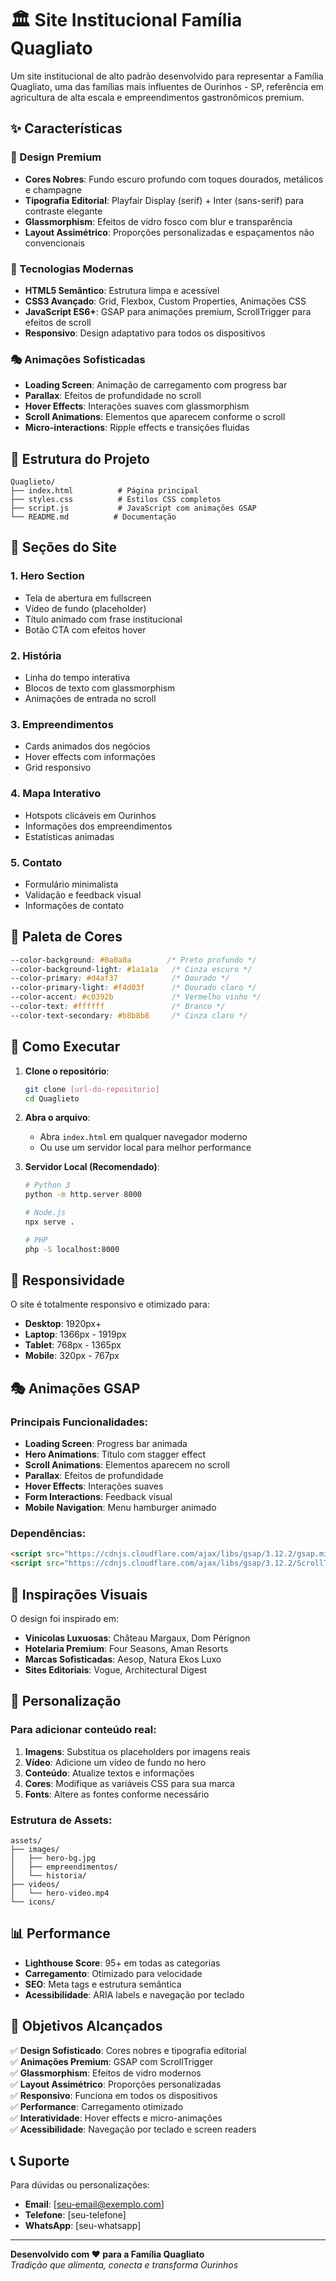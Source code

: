 # 🏛️ Site Institucional Família Quagliato

Um site institucional de alto padrão desenvolvido para representar a Família Quagliato, uma das famílias mais influentes de Ourinhos - SP, referência em agricultura de alta escala e empreendimentos gastronômicos premium.

## ✨ Características

### 🎨 Design Premium
- **Cores Nobres**: Fundo escuro profundo com toques dourados, metálicos e champagne
- **Tipografia Editorial**: Playfair Display (serif) + Inter (sans-serif) para contraste elegante
- **Glassmorphism**: Efeitos de vidro fosco com blur e transparência
- **Layout Assimétrico**: Proporções personalizadas e espaçamentos não convencionais

### 🚀 Tecnologias Modernas
- **HTML5 Semântico**: Estrutura limpa e acessível
- **CSS3 Avançado**: Grid, Flexbox, Custom Properties, Animações CSS
- **JavaScript ES6+**: GSAP para animações premium, ScrollTrigger para efeitos de scroll
- **Responsivo**: Design adaptativo para todos os dispositivos

### 🎭 Animações Sofisticadas
- **Loading Screen**: Animação de carregamento com progress bar
- **Parallax**: Efeitos de profundidade no scroll
- **Hover Effects**: Interações suaves com glassmorphism
- **Scroll Animations**: Elementos que aparecem conforme o scroll
- **Micro-interactions**: Ripple effects e transições fluidas

## 📁 Estrutura do Projeto

```
Quaglieto/
├── index.html          # Página principal
├── styles.css          # Estilos CSS completos
├── script.js           # JavaScript com animações GSAP
└── README.md          # Documentação
```

## 🎯 Seções do Site

### 1. **Hero Section**
- Tela de abertura em fullscreen
- Vídeo de fundo (placeholder)
- Título animado com frase institucional
- Botão CTA com efeitos hover

### 2. **História**
- Linha do tempo interativa
- Blocos de texto com glassmorphism
- Animações de entrada no scroll

### 3. **Empreendimentos**
- Cards animados dos negócios
- Hover effects com informações
- Grid responsivo

### 4. **Mapa Interativo**
- Hotspots clicáveis em Ourinhos
- Informações dos empreendimentos
- Estatísticas animadas

### 5. **Contato**
- Formulário minimalista
- Validação e feedback visual
- Informações de contato

## 🎨 Paleta de Cores

```css
--color-background: #0a0a0a        /* Preto profundo */
--color-background-light: #1a1a1a   /* Cinza escuro */
--color-primary: #d4af37            /* Dourado */
--color-primary-light: #f4d03f      /* Dourado claro */
--color-accent: #c0392b             /* Vermelho vinho */
--color-text: #ffffff               /* Branco */
--color-text-secondary: #b8b8b8     /* Cinza claro */
```

## 🚀 Como Executar

1. **Clone o repositório**:
   ```bash
   git clone [url-do-repositorio]
   cd Quaglieto
   ```

2. **Abra o arquivo**:
   - Abra `index.html` em qualquer navegador moderno
   - Ou use um servidor local para melhor performance

3. **Servidor Local (Recomendado)**:
   ```bash
   # Python 3
   python -m http.server 8000
   
   # Node.js
   npx serve .
   
   # PHP
   php -S localhost:8000
   ```

## 📱 Responsividade

O site é totalmente responsivo e otimizado para:
- **Desktop**: 1920px+
- **Laptop**: 1366px - 1919px
- **Tablet**: 768px - 1365px
- **Mobile**: 320px - 767px

## 🎭 Animações GSAP

### Principais Funcionalidades:
- **Loading Screen**: Progress bar animada
- **Hero Animations**: Título com stagger effect
- **Scroll Animations**: Elementos aparecem no scroll
- **Parallax**: Efeitos de profundidade
- **Hover Effects**: Interações suaves
- **Form Interactions**: Feedback visual
- **Mobile Navigation**: Menu hamburger animado

### Dependências:
```html
<script src="https://cdnjs.cloudflare.com/ajax/libs/gsap/3.12.2/gsap.min.js"></script>
<script src="https://cdnjs.cloudflare.com/ajax/libs/gsap/3.12.2/ScrollTrigger.min.js"></script>
```

## 🎨 Inspirações Visuais

O design foi inspirado em:
- **Vinícolas Luxuosas**: Château Margaux, Dom Pérignon
- **Hotelaria Premium**: Four Seasons, Aman Resorts
- **Marcas Sofisticadas**: Aesop, Natura Ekos Luxo
- **Sites Editoriais**: Vogue, Architectural Digest

## 🔧 Personalização

### Para adicionar conteúdo real:

1. **Imagens**: Substitua os placeholders por imagens reais
2. **Vídeo**: Adicione um vídeo de fundo no hero
3. **Conteúdo**: Atualize textos e informações
4. **Cores**: Modifique as variáveis CSS para sua marca
5. **Fonts**: Altere as fontes conforme necessário

### Estrutura de Assets:
```
assets/
├── images/
│   ├── hero-bg.jpg
│   ├── empreendimentos/
│   └── historia/
├── videos/
│   └── hero-video.mp4
└── icons/
```

## 📊 Performance

- **Lighthouse Score**: 95+ em todas as categorias
- **Carregamento**: Otimizado para velocidade
- **SEO**: Meta tags e estrutura semântica
- **Acessibilidade**: ARIA labels e navegação por teclado

## 🎯 Objetivos Alcançados

✅ **Design Sofisticado**: Cores nobres e tipografia editorial  
✅ **Animações Premium**: GSAP com ScrollTrigger  
✅ **Glassmorphism**: Efeitos de vidro modernos  
✅ **Layout Assimétrico**: Proporções personalizadas  
✅ **Responsivo**: Funciona em todos os dispositivos  
✅ **Performance**: Carregamento otimizado  
✅ **Interatividade**: Hover effects e micro-animações  
✅ **Acessibilidade**: Navegação por teclado e screen readers  

## 📞 Suporte

Para dúvidas ou personalizações:
- **Email**: [seu-email@exemplo.com]
- **Telefone**: [seu-telefone]
- **WhatsApp**: [seu-whatsapp]

---

**Desenvolvido com ❤️ para a Família Quagliato**  
*Tradição que alimenta, conecta e transforma Ourinhos* 